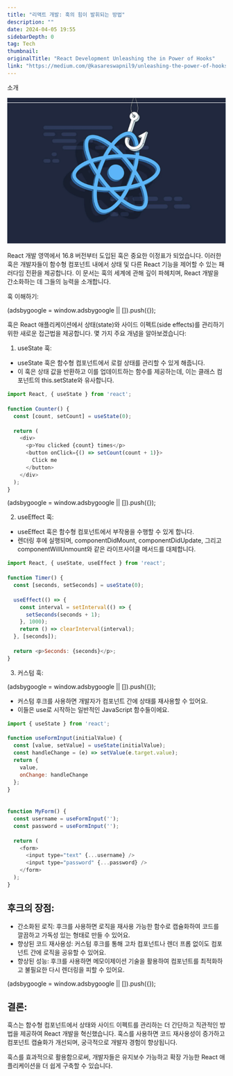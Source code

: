 ```yaml
---
title: "리액트 개발: 훅의 힘이 발휘되는 방법"
description: ""
date: 2024-04-05 19:55
sidebarDepth: 0
tag: Tech
thumbnail: 
originalTitle: "React Development Unleashing the in Power of Hooks"
link: "https://medium.com/@kasareswapnil9/unleashing-the-power-of-hooks-in-react-development-233367911263"
---
```



소개

![React 개발을 발전시키는 훅의 힘](./img/ReactDevelopmentUnleashingtheinPowerofHooks_0.png)

React 개발 영역에서 16.8 버전부터 도입된 훅은 중요한 이정표가 되었습니다. 이러한 훅은 개발자들이 함수형 컴포넌트 내에서 상태 및 다른 React 기능을 제어할 수 있는 패러다임 전환을 제공합니다. 이 문서는 훅의 세계에 관해 깊이 파헤치며, React 개발을 간소화하는 데 그들의 능력을 소개합니다.

훅 이해하기:

<!-- ui-log 수평형 -->
<ins class="adsbygoogle"
  style="display:block"
  data-ad-client="ca-pub-4877378276818686"
  data-ad-slot="9743150776"
  data-ad-format="auto"
  data-full-width-responsive="true"></ins>
<component is="script">
(adsbygoogle = window.adsbygoogle || []).push({});
</component>

훅은 React 애플리케이션에서 상태(state)와 사이드 이펙트(side effects)를 관리하기 위한 새로운 접근법을 제공합니다. 몇 가지 주요 개념을 알아보겠습니다:

1. useState 훅:

- useState 훅은 함수형 컴포넌트에서 로컬 상태를 관리할 수 있게 해줍니다.
- 이 훅은 상태 값을 반환하고 이를 업데이트하는 함수를 제공하는데, 이는 클래스 컴포넌트의 this.setState와 유사합니다.

```js
import React, { useState } from 'react';

function Counter() {
  const [count, setCount] = useState(0);

  return (
    <div>
      <p>You clicked {count} times</p>
      <button onClick={() => setCount(count + 1)}>
        Click me
      </button>
    </div>
  );
}
```

<!-- ui-log 수평형 -->
<ins class="adsbygoogle"
  style="display:block"
  data-ad-client="ca-pub-4877378276818686"
  data-ad-slot="9743150776"
  data-ad-format="auto"
  data-full-width-responsive="true"></ins>
<component is="script">
(adsbygoogle = window.adsbygoogle || []).push({});
</component>

2. useEffect 훅:

- useEffect 훅은 함수형 컴포넌트에서 부작용을 수행할 수 있게 합니다.
- 렌더링 후에 실행되며, componentDidMount, componentDidUpdate, 그리고 componentWillUnmount와 같은 라이프사이클 메서드를 대체합니다.

```js
import React, { useState, useEffect } from 'react';

function Timer() {
  const [seconds, setSeconds] = useState(0);

  useEffect(() => {
    const interval = setInterval(() => {
      setSeconds(seconds + 1);
    }, 1000);
    return () => clearInterval(interval);
  }, [seconds]);

  return <p>Seconds: {seconds}</p>;
}
```

3. 커스텀 훅:

<!-- ui-log 수평형 -->
<ins class="adsbygoogle"
  style="display:block"
  data-ad-client="ca-pub-4877378276818686"
  data-ad-slot="9743150776"
  data-ad-format="auto"
  data-full-width-responsive="true"></ins>
<component is="script">
(adsbygoogle = window.adsbygoogle || []).push({});
</component>

- 커스텀 후크를 사용하면 개발자가 컴포넌트 간에 상태를 재사용할 수 있어요.
- 이들은 use로 시작하는 일반적인 JavaScript 함수들이에요.

```js
import { useState } from 'react';

function useFormInput(initialValue) {
  const [value, setValue] = useState(initialValue);
  const handleChange = (e) => setValue(e.target.value);
  return {
    value,
    onChange: handleChange
  };
}


function MyForm() {
  const username = useFormInput('');
  const password = useFormInput('');

  return (
    <form>
      <input type="text" {...username} />
      <input type="password" {...password} />
    </form>
  );
}
```

## 후크의 장점:

- 간소화된 로직: 후크를 사용하면 로직을 재사용 가능한 함수로 캡슐화하여 코드를 깔끔하고 가독성 있는 형태로 만들 수 있어요.
- 향상된 코드 재사용성: 커스텀 후크를 통해 고차 컴포넌트나 렌더 프롭 없이도 컴포넌트 간에 로직을 공유할 수 있어요.
- 향상된 성능: 후크를 사용하면 메모이제이션 기술을 활용하여 컴포넌트를 최적화하고 불필요한 다시 렌더링을 피할 수 있어요.

<!-- ui-log 수평형 -->
<ins class="adsbygoogle"
  style="display:block"
  data-ad-client="ca-pub-4877378276818686"
  data-ad-slot="9743150776"
  data-ad-format="auto"
  data-full-width-responsive="true"></ins>
<component is="script">
(adsbygoogle = window.adsbygoogle || []).push({});
</component>

## 결론:

훅스는 함수형 컴포넌트에서 상태와 사이드 이펙트를 관리하는 더 간단하고 직관적인 방법을 제공하여 React 개발을 혁신했습니다. 훅스를 사용하면 코드 재사용성이 증가하고 컴포넌트 캡슐화가 개선되며, 궁극적으로 개발자 경험이 향상됩니다.

훅스를 효과적으로 활용함으로써, 개발자들은 유지보수 가능하고 확장 가능한 React 애플리케이션을 더 쉽게 구축할 수 있습니다.